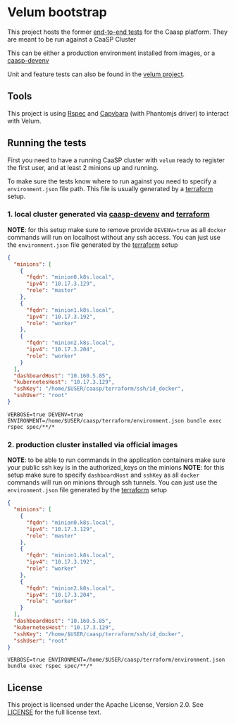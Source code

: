 # Velum bootstrap

This project hosts the former [end-to-end tests](https://github.com/kubic-project/e2e-tests) for the Caasp platform. They are meant to be run against a CaaSP Cluster

This can be either a production environment installed from images, or a [caasp-devenv](https://github.com/kubic-project/caasp-devenv)

Unit and feature tests can also be found in the [velum project](https://github.com/kubic-project/velum).

## Tools

This project is using [Rspec](http://rspec.info/) and [Capybara](http://www.rubydoc.info/gems/capybara)
(with Phantomjs driver) to interact with Velum.

## Running the tests

First you need to have a running CaaSP cluster with `velum` ready to register the first user, and at least 2 minions up and running.

To make sure the tests know where to run against you need to specify a `environment.json` file path. This file is usually generated by a [terraform](https://github.com/kubic-project/terraform) setup.

### 1. local cluster generated via [caasp-devenv](https://github.com/kubic-project/caasp-devenv) and [terraform](https://github.com/kubic-project/terraform)

**NOTE**: for this setup make sure to remove provide `DEVENV=true` as all `docker` commands will run on localhost without any ssh access. You can just use the `environment.json` file generated by the [terraform](https://github.com/kubic-project/terraform) setup
```json
{
  "minions": [
    {
      "fqdn": "minion0.k8s.local",
      "ipv4": "10.17.3.129",
      "role": "master"
    },
    {
      "fqdn": "minion1.k8s.local",
      "ipv4": "10.17.3.192",
      "role": "worker"
    },
    {
      "fqdn": "minion2.k8s.local",
      "ipv4": "10.17.3.204",
      "role": "worker"
    }
  ],
  "dashboardHost": "10.160.5.85",
  "kubernetesHost": "10.17.3.129",
  "sshKey": "/home/$USER/caasp/terraform/ssh/id_docker",
  "sshUser": "root"
}
```

```
VERBOSE=true DEVENV=true ENVIRONMENT=/home/$USER/caasp/terraform/environment.json bundle exec rspec spec/**/*
```

### 2. production cluster installed via official images

**NOTE**: to be able to run commands in the application containers make sure your public ssh key is in the authorized_keys on the minions
**NOTE**: for this setup make sure to specify `dashboardHost` and `sshKey` as all `docker` commands will run on minions through ssh tunnels. You can just use the `environment.json` file generated by the [terraform](https://github.com/kubic-project/terraform) setup
```json
{
  "minions": [
    {
      "fqdn": "minion0.k8s.local",
      "ipv4": "10.17.3.129",
      "role": "master"
    },
    {
      "fqdn": "minion1.k8s.local",
      "ipv4": "10.17.3.192",
      "role": "worker"
    },
    {
      "fqdn": "minion2.k8s.local",
      "ipv4": "10.17.3.204",
      "role": "worker"
    }
  ],
  "dashboardHost": "10.160.5.85",
  "kubernetesHost": "10.17.3.129",
  "sshKey": "/home/$USER/caasp/terraform/ssh/id_docker",
  "sshUser": "root"
}
```

```
VERBOSE=true ENVIRONMENT=/home/$USER/caasp/terraform/environment.json bundle exec rspec spec/**/*
```

## License

This project is licensed under the Apache License, Version 2.0. See
[LICENSE](https://github.com/kubic-project/automation/velum-bootstrap/blob/master/LICENSE) for the full
license text.
